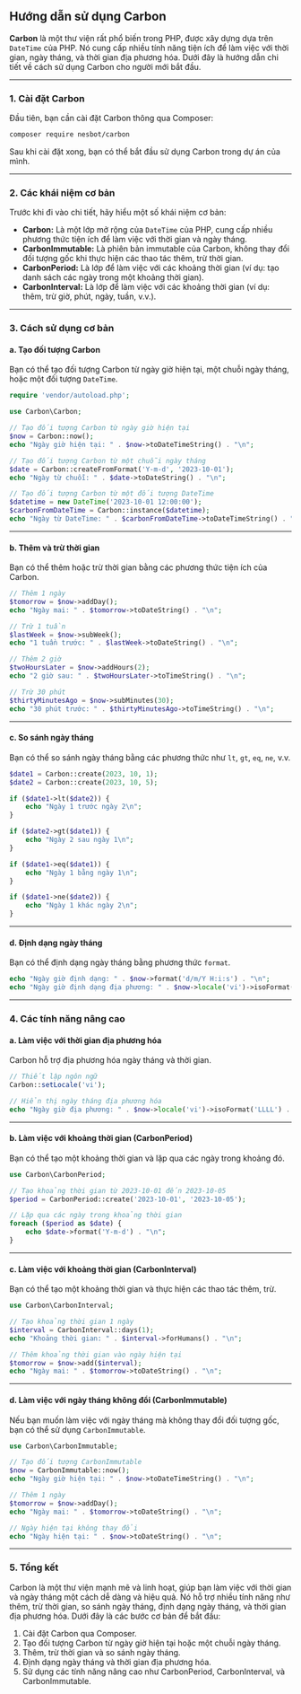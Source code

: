 ## **Hướng dẫn sử dụng Carbon**

**Carbon** là một thư viện rất phổ biến trong PHP, được xây dựng dựa trên `DateTime` của PHP. Nó cung cấp nhiều tính năng tiện ích để làm việc với thời gian, ngày tháng, và thời gian địa phương hóa. Dưới đây là hướng dẫn chi tiết về cách sử dụng Carbon cho người mới bắt đầu.

---

### **1. Cài đặt Carbon**

Đầu tiên, bạn cần cài đặt Carbon thông qua Composer:

```bash
composer require nesbot/carbon
```

Sau khi cài đặt xong, bạn có thể bắt đầu sử dụng Carbon trong dự án của mình.

---

### **2. Các khái niệm cơ bản**

Trước khi đi vào chi tiết, hãy hiểu một số khái niệm cơ bản:

- **Carbon:** Là một lớp mở rộng của `DateTime` của PHP, cung cấp nhiều phương thức tiện ích để làm việc với thời gian và ngày tháng.
- **CarbonImmutable:** Là phiên bản immutable của Carbon, không thay đổi đối tượng gốc khi thực hiện các thao tác thêm, trừ thời gian.
- **CarbonPeriod:** Là lớp để làm việc với các khoảng thời gian (ví dụ: tạo danh sách các ngày trong một khoảng thời gian).
- **CarbonInterval:** Là lớp để làm việc với các khoảng thời gian (ví dụ: thêm, trừ giờ, phút, ngày, tuần, v.v.).

---

### **3. Cách sử dụng cơ bản**

#### **a. Tạo đối tượng Carbon**

Bạn có thể tạo đối tượng Carbon từ ngày giờ hiện tại, một chuỗi ngày tháng, hoặc một đối tượng `DateTime`.

```php
require 'vendor/autoload.php';

use Carbon\Carbon;

// Tạo đối tượng Carbon từ ngày giờ hiện tại
$now = Carbon::now();
echo "Ngày giờ hiện tại: " . $now->toDateTimeString() . "\n";

// Tạo đối tượng Carbon từ một chuỗi ngày tháng
$date = Carbon::createFromFormat('Y-m-d', '2023-10-01');
echo "Ngày từ chuỗi: " . $date->toDateString() . "\n";

// Tạo đối tượng Carbon từ một đối tượng DateTime
$datetime = new DateTime('2023-10-01 12:00:00');
$carbonFromDateTime = Carbon::instance($datetime);
echo "Ngày từ DateTime: " . $carbonFromDateTime->toDateTimeString() . "\n";
```

---

#### **b. Thêm và trừ thời gian**

Bạn có thể thêm hoặc trừ thời gian bằng các phương thức tiện ích của Carbon.

```php
// Thêm 1 ngày
$tomorrow = $now->addDay();
echo "Ngày mai: " . $tomorrow->toDateString() . "\n";

// Trừ 1 tuần
$lastWeek = $now->subWeek();
echo "1 tuần trước: " . $lastWeek->toDateString() . "\n";

// Thêm 2 giờ
$twoHoursLater = $now->addHours(2);
echo "2 giờ sau: " . $twoHoursLater->toTimeString() . "\n";

// Trừ 30 phút
$thirtyMinutesAgo = $now->subMinutes(30);
echo "30 phút trước: " . $thirtyMinutesAgo->toTimeString() . "\n";
```

---

#### **c. So sánh ngày tháng**

Bạn có thể so sánh ngày tháng bằng các phương thức như `lt`, `gt`, `eq`, `ne`, v.v.

```php
$date1 = Carbon::create(2023, 10, 1);
$date2 = Carbon::create(2023, 10, 5);

if ($date1->lt($date2)) {
    echo "Ngày 1 trước ngày 2\n";
}

if ($date2->gt($date1)) {
    echo "Ngày 2 sau ngày 1\n";
}

if ($date1->eq($date1)) {
    echo "Ngày 1 bằng ngày 1\n";
}

if ($date1->ne($date2)) {
    echo "Ngày 1 khác ngày 2\n";
}
```

---

#### **d. Định dạng ngày tháng**

Bạn có thể định dạng ngày tháng bằng phương thức `format`.

```php
echo "Ngày giờ định dạng: " . $now->format('d/m/Y H:i:s') . "\n";
echo "Ngày giờ định dạng địa phương: " . $now->locale('vi')->isoFormat('LLLL') . "\n";
```

---

### **4. Các tính năng nâng cao**

#### **a. Làm việc với thời gian địa phương hóa**

Carbon hỗ trợ địa phương hóa ngày tháng và thời gian.

```php
// Thiết lập ngôn ngữ
Carbon::setLocale('vi');

// Hiển thị ngày tháng địa phương hóa
echo "Ngày giờ địa phương: " . $now->locale('vi')->isoFormat('LLLL') . "\n";
```

---

#### **b. Làm việc với khoảng thời gian (CarbonPeriod)**

Bạn có thể tạo một khoảng thời gian và lặp qua các ngày trong khoảng đó.

```php
use Carbon\CarbonPeriod;

// Tạo khoảng thời gian từ 2023-10-01 đến 2023-10-05
$period = CarbonPeriod::create('2023-10-01', '2023-10-05');

// Lặp qua các ngày trong khoảng thời gian
foreach ($period as $date) {
    echo $date->format('Y-m-d') . "\n";
}
```

---

#### **c. Làm việc với khoảng thời gian (CarbonInterval)**

Bạn có thể tạo một khoảng thời gian và thực hiện các thao tác thêm, trừ.

```php
use Carbon\CarbonInterval;

// Tạo khoảng thời gian 1 ngày
$interval = CarbonInterval::days(1);
echo "Khoảng thời gian: " . $interval->forHumans() . "\n";

// Thêm khoảng thời gian vào ngày hiện tại
$tomorrow = $now->add($interval);
echo "Ngày mai: " . $tomorrow->toDateString() . "\n";
```

---

#### **d. Làm việc với ngày tháng không đổi (CarbonImmutable)**

Nếu bạn muốn làm việc với ngày tháng mà không thay đổi đối tượng gốc, bạn có thể sử dụng `CarbonImmutable`.

```php
use Carbon\CarbonImmutable;

// Tạo đối tượng CarbonImmutable
$now = CarbonImmutable::now();
echo "Ngày giờ hiện tại: " . $now->toDateTimeString() . "\n";

// Thêm 1 ngày
$tomorrow = $now->addDay();
echo "Ngày mai: " . $tomorrow->toDateString() . "\n";

// Ngày hiện tại không thay đổi
echo "Ngày hiện tại: " . $now->toDateString() . "\n";
```

---

### **5. Tổng kết**

Carbon là một thư viện mạnh mẽ và linh hoạt, giúp bạn làm việc với thời gian và ngày tháng một cách dễ dàng và hiệu quả. Nó hỗ trợ nhiều tính năng như thêm, trừ thời gian, so sánh ngày tháng, định dạng ngày tháng, và thời gian địa phương hóa. Dưới đây là các bước cơ bản để bắt đầu:

1. Cài đặt Carbon qua Composer.
2. Tạo đối tượng Carbon từ ngày giờ hiện tại hoặc một chuỗi ngày tháng.
3. Thêm, trừ thời gian và so sánh ngày tháng.
4. Định dạng ngày tháng và thời gian địa phương hóa.
5. Sử dụng các tính năng nâng cao như CarbonPeriod, CarbonInterval, và CarbonImmutable.